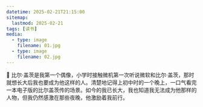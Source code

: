 ```yaml
---
datetime: 2025-02-21T21:15:00
sitemap:
  lastmod: 2025-02-21
tags: [读书]
media:
  - type: image
    filename: 01.jpg
  - type: image
    filename: 02.jpg
---
```


📖 比尔·盖茨是我第一个偶像，小学时接触微机第一次听说微软和比尔·盖茨，那时就想长大后我也要成为他这样的人。清楚地记得上初中时的一个晚上，一口气看完一本电子版的比尔盖茨传的场景。如今的我已长大，我也知道我无法成为他那样的人物，但我仍然感激在那些夜晚，他激励着我前行。
